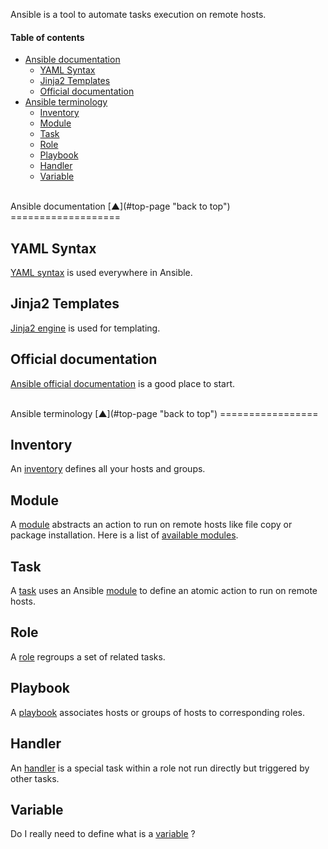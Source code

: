 <a name="top-page"></a>

Ansible is a tool to automate tasks execution on remote hosts.

#### Table of contents

<!-- START doctoc generated TOC please keep comment here to allow auto update -->
<!-- DON'T EDIT THIS SECTION, INSTEAD RE-RUN doctoc TO UPDATE -->

- [Ansible documentation](#ansible-documentation)
  - [YAML Syntax](#yaml-syntax)
  - [Jinja2 Templates](#jinja2-templates)
  - [Official documentation](#official-documentation)
- [Ansible terminology](#ansible-terminology)
  - [Inventory](#inventory)
  - [Module](#module)
  - [Task](#task)
  - [Role](#role)
  - [Playbook](#playbook)
  - [Handler](#handler)
  - [Variable](#variable)

<!-- END doctoc generated TOC please keep comment here to allow auto update -->

<a name="ansible-documentation"></a>

<br>
Ansible documentation  [&#x25B2;](#top-page "back to top")
===================

<a name="yaml-syntax"></a>

YAML Syntax
----------------

[YAML syntax](http://docs.ansible.com/YAMLSyntax.html "YAML syntax on docs.ansible.com") is used everywhere in Ansible.

<a name="jinja2-templates"></a>

Jinja2 Templates
---------------------

[Jinja2 engine](http://docs.ansible.com/playbooks_variables.html "Jinja2 engine on docs.ansible.com") is used for templating.

<a name="official-documentation"></a>

Official documentation
-----------------------------

[Ansible official documentation]( http://docs.ansible.com "Ansible official documentation on docs.ansible.com") is a good place to start.

<a name="ansible-terminology"></a>

<br>
Ansible terminology  [&#x25B2;](#top-page "back to top")
=================

<a name="inventory"></a>

Inventory
------------

An [inventory](http://docs.ansible.com/intro_inventory.html "Inventory on docs.ansible.com") defines all your hosts and groups.

<a name="module"></a>

Module
---------

A [module](http://docs.ansible.com/modules.html "Modules on docs.ansible.com") abstracts an action to run on remote hosts like file copy or package installation.
Here is a list of [available modules](http://docs.ansible.com/modules_by_category.html "Available modules on docs.ansible.com").

<a name="task"></a>

Task
-----

A [task](http://docs.ansible.com/glossary.html#tasks "task") uses an Ansible [module](http://docs.ansible.com/modules.html "Modules on docs.ansible.com") to define an atomic action to run on remote hosts.

<a name="role"></a>

Role
-----

A [role](http://docs.ansible.com/playbook_rtoles.html "Role on docs.ansible.com") regroups a set of related tasks.

<a name="playbook"></a>

Playbook
------------

A [playbook](http://docs.ansible.com/playbooks.html "Playbook on docs.ansible.com") associates hosts or groups of hosts to corresponding roles.

<a name="handler"></a>

Handler
----------

An  [handler](http://docs.ansible.com/glossary.html#handlers "Handler on docs.ansible.com") is a special task within a role not run directly but triggered by other tasks.

<a name="variable"></a>

Variable
----------

Do I really need to define what is a [variable](http://docs.ansible.com/playbook_variables.html "Variable on docs.ansible.com") ?
